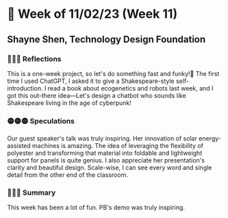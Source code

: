 # 🤔 Week of 11/02/23 (Week 11)
## Shayne Shen, Technology Design Foundation

### 🔴🔴🔴 Reflections

This is a one-week project, so let's do something fast and funky!🎃 The first time I used ChatGPT, I asked it to give a Shakespeare-style self-introduction. I read a book about ecogenetics and robots last week, and I got this out-there idea––Let's design a chatbot who sounds like Shakespeare living in the age of cyberpunk!

### 🟡🟡🟡 Speculations

Our guest speaker's talk was truly inspiring. Her innovation of solar energy-assisted machines is amazing. The idea of leveraging the flexibility of polyester and transforming that material into foldable and lightweight support for panels is quite genius. I also appreciate her presentation's clarity and beautiful design. Scale-wise, I can see every word and single detail from the other end of the classroom.

### 🔵🔵🔵 Summary

This week has been a lot of fun. PB's demo was truly inspiring. 
